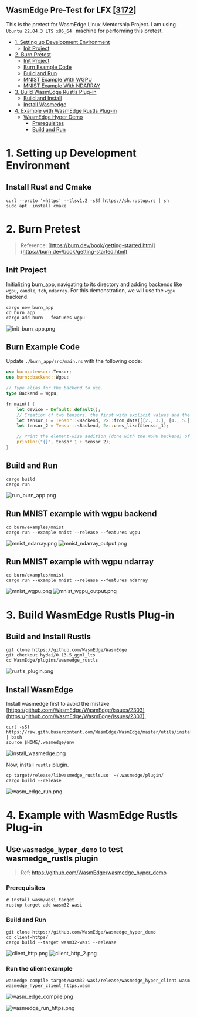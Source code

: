 WasmEdge Pre-Test for LFX [[3172](https://github.com/WasmEdge/WasmEdge/issues/3172)]
---
This is the pretest for WasmEdge Linux Mentorship Project. I am using `Ubuntu 22.04.3 LTS x86_64 ` machine for performing this pretest. 
<!-- TOC start (generated with https://github.com/derlin/bitdowntoc) -->

- [1. Setting up Development Environment](#1-setting-up-dev-environ)
    * [Init Project](#install-rust)
- [2. Burn Pretest](#2-burn-pretest)
    * [Init Project](#init-project)
    * [Burn Example Code](#burn-example-code)
    * [Build and Run](#build-and-run)
    * [MNIST Example With WGPU](#mnist-wgpu)
    * [MNIST Example With NDARRAY](#mnist-ndarray)
- [3. Build WasmEdge Rustls Plug-in](#3-build-wasmedge-rustls-plug-in)
    * [Build and Install](#build-and-install)
    * [Install Wasmedge](#install-wasmedge)
- [4. Example with WasmEdge Rustls Plug-in](#4-example-with-wasmedge-rustls-plug-in)
    * [WasmEdge Hyper Demo](#wasmedge-hyper-demo)
        + [Prerequisites](#prerequisites-1)
        + [Build and Run](#build-and-run-1)

<!-- TOC end -->

<!-- TOC --><a name="1-setting-up-dev-environ"></a>
# 1. Setting up Development Environment
<!-- TOC --><a name="install-rust"></a>
## Install Rust and Cmake

```shell
curl --proto '=https' --tlsv1.2 -sSf https://sh.rustup.rs | sh
sudo apt  install cmake
```

<!-- TOC --><a name="2-burn-pretest"></a>
# 2. Burn Pretest

>Reference: [https://burn.dev/book/getting-started.html](https://burn.dev/book/getting-started.html)
<!-- TOC --><a name="init-project"></a>
## Init Project

Initializing burn_app, navigating to its directory and adding backends like `wgpu`, `candle`, `tch`, `ndarray`. For this demonstration, we will use the `wgpu` backend.
```shell
cargo new burn_app
cd burn_app
cargo add burn --features wgpu
```
![init_burn_app.png](images/init_burn_app.png)

<!-- TOC --><a name="burn-example-code"></a>
## Burn Example Code

Update `./burn_app/src/main.rs` with the following code:

```rust
use burn::tensor::Tensor;
use burn::backend::Wgpu;

// Type alias for the backend to use.
type Backend = Wgpu;

fn main() {
    let device = Default::default();
    // Creation of two tensors, the first with explicit values and the second one with ones, with the same shape as the first
    let tensor_1 = Tensor::<Backend, 2>::from_data([[2., 3.], [4., 5.]], &device);
    let tensor_2 = Tensor::<Backend, 2>::ones_like(&tensor_1);

    // Print the element-wise addition (done with the WGPU backend) of the two tensors.
    println!("{}", tensor_1 + tensor_2);
}
```

<!-- TOC --><a name="build-and-run"></a>
## Build and Run

```shell
cargo build
cargo run
```
![run_burn_app.png](images/run_burn_app.png)

<!-- TOC --><a name="mnist-wgpu"></a>
## Run MNIST example with wgpu backend

``` shell
cd burn/examples/mnist
cargo run --example mnist --release --features wgpu
```
![mnist_ndarray.png](images/mnist_ndarray.png)
![mnist_ndarray_output.png](images/mnist_ndarray_output.png)

<!-- TOC --><a name="mnist-ndarray"></a>
## Run MNIST example with wgpu ndarray

```shell
cd burn/examples/mnist
cargo run --example mnist --release --features ndarray
```
![mnist_wgpu.png](images/mnist_wgpu.png)
![mnist_wgpu_output.png](images/mnist_wgpu_output.png)

<!-- TOC --><a name="3-build-wasmedge-rustls-plug-in"></a>
# 3. Build WasmEdge Rustls Plug-in

<!-- TOC --><a name="build-and-install"></a>
## Build and Install Rustls

```shell
git clone https://github.com/WasmEdge/WasmEdge
git checkout hydai/0.13.5_ggml_lts
cd WasmEdge/plugins/wasmedge_rustls
```
![rustls_plugin.png](images/rustls_plugin.png)

<!-- TOC --><a name="install-wasmedge"></a>
## Install WasmEdge

Install wasmedge first to avoid the mistake [https://github.com/WasmEdge/WasmEdge/issues/2303](https://github.com/WasmEdge/WasmEdge/issues/2303), 
```shell
curl -sSf https://raw.githubusercontent.com/WasmEdge/WasmEdge/master/utils/install.sh | bash
source $HOME/.wasmedge/env
```
![install_wasmedge.png](images/install_wasmedge.png)

Now, install `rustls` plugin.
```shell
cp target/release/libwasmedge_rustls.so  ~/.wasmedge/plugin/
cargo build --release
```
![wasm_edge_run.png](images/wasm_edge_run.png)

<!-- TOC --><a name="4-example-with-wasmedge-rustls-plug-in"></a>
# 4. Example with WasmEdge Rustls Plug-in

<!-- TOC --><a name="wasmedge-hyper-demo"></a>
## Use `wasmedge_hyper_demo` to test wasmedge_rustls plugin
> Ref: https://github.com/WasmEdge/wasmedge_hyper_demo

<!-- TOC --><a name="prerequisites-1"></a>
### Prerequisites

```shell
# Install wasm/wasi target 
rustup target add wasm32-wasi
```

<!-- TOC --><a name="build-and-run-1"></a>
### Build and Run

```shell
git clone https://github.com/WasmEdge/wasmedge_hyper_demo
cd client-https/
cargo build --target wasm32-wasi --release
```
![client_http.png](images/client_http.png)
![client_http_2.png](images/client_http_2.png)

### Run the client example

```shell
wasmedge compile target/wasm32-wasi/release/wasmedge_hyper_client.wasm wasmedge_hyper_client_https.wasm
```
![wasm_edge_compile.png](images/wasm_edge_compile.png)

![wasmedge_run_https.png](images/wasmedge_run_https.png)



